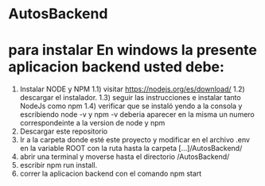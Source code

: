 # AutosBackend
# para instalar En windows la presente aplicacion backend usted debe:
1) Instalar NODE y NPM
   1.1) visitar https://nodejs.org/es/download/
   1.2) descargar el instalador.
   1.3) seguir las instrucciones e instalar tanto NodeJs como npm
   1.4) verificar que se instaló yendo a la consola y escribiendo node -v y npm -v deberia
        aparecer en la misma un numero correspondeinte a la version de node y npm
2) Descargar este repositorio
3) Ir a la carpeta donde esté este proyecto y modificar en el archivo .env en la variable ROOT 
   con la ruta hasta la carpeta [...]/AutosBackend/
4) abrir una terminal y moverse hasta el directorio /AutosBackend/ 
5) escribir npm run install.
6) correr la aplicacion backend con el comando npm start
